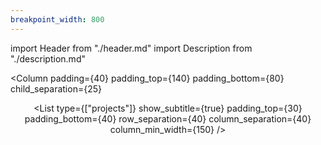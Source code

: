 ```yaml
---
breakpoint_width: 800
---
```


import Header from "./header.md"
import Description from "./description.md"

<Column
  padding={40}
  padding_top={140}
  padding_bottom={80}
  child_separation={25}
>

  <Header />

  <Description />

  <List
    type={["projects"]}
    show_subtitle={true}
    padding_top={30}
    padding_bottom={40}
    row_separation={40}
    column_separation={40}
    column_min_width={150}
  />

</Column>
